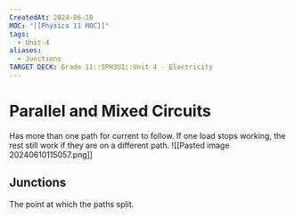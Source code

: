 ```yaml
---
CreatedAt: 2024-06-10
MOC: "[[Physics 11 MOC]]"
tags:
  - Unit-4
aliases:
  - Junctions
TARGET DECK: Grade 11::SPH3U1::Unit 4 - Electricity
---
```


# Parallel and Mixed Circuits
Has more than one path for current to follow. If one load stops working, the rest still work if they are on a different path.
![[Pasted image 20240610115057.png]]
<!--ID: 1718124839353-->


## Junctions
The point at which the paths split.
